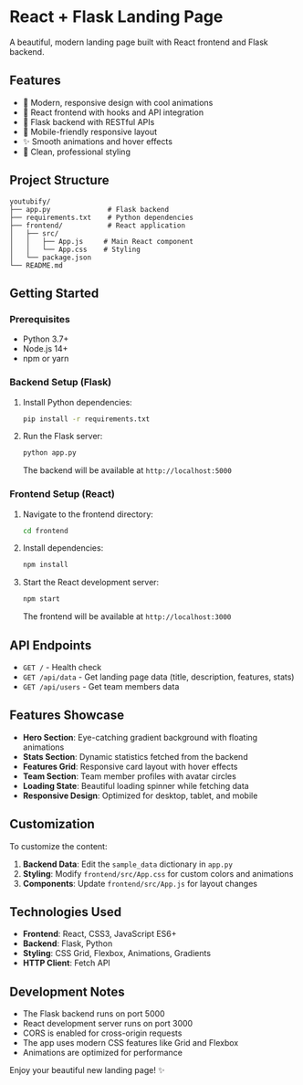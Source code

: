 # React + Flask Landing Page

A beautiful, modern landing page built with React frontend and Flask backend.

## Features

- 🎨 Modern, responsive design with cool animations
- 🚀 React frontend with hooks and API integration
- 🐍 Flask backend with RESTful APIs
- 📱 Mobile-friendly responsive layout
- ✨ Smooth animations and hover effects
- 🎯 Clean, professional styling

## Project Structure

```
youtubify/
├── app.py              # Flask backend
├── requirements.txt    # Python dependencies
├── frontend/           # React application
│   ├── src/
│   │   ├── App.js     # Main React component
│   │   └── App.css    # Styling
│   └── package.json
└── README.md
```

## Getting Started

### Prerequisites

- Python 3.7+
- Node.js 14+
- npm or yarn

### Backend Setup (Flask)

1. Install Python dependencies:
   ```bash
   pip install -r requirements.txt
   ```

2. Run the Flask server:
   ```bash
   python app.py
   ```

   The backend will be available at `http://localhost:5000`

### Frontend Setup (React)

1. Navigate to the frontend directory:
   ```bash
   cd frontend
   ```

2. Install dependencies:
   ```bash
   npm install
   ```

3. Start the React development server:
   ```bash
   npm start
   ```

   The frontend will be available at `http://localhost:3000`

## API Endpoints

- `GET /` - Health check
- `GET /api/data` - Get landing page data (title, description, features, stats)
- `GET /api/users` - Get team members data

## Features Showcase

- **Hero Section**: Eye-catching gradient background with floating animations
- **Stats Section**: Dynamic statistics fetched from the backend
- **Features Grid**: Responsive card layout with hover effects
- **Team Section**: Team member profiles with avatar circles
- **Loading State**: Beautiful loading spinner while fetching data
- **Responsive Design**: Optimized for desktop, tablet, and mobile

## Customization

To customize the content:

1. **Backend Data**: Edit the `sample_data` dictionary in `app.py`
2. **Styling**: Modify `frontend/src/App.css` for custom colors and animations
3. **Components**: Update `frontend/src/App.js` for layout changes

## Technologies Used

- **Frontend**: React, CSS3, JavaScript ES6+
- **Backend**: Flask, Python
- **Styling**: CSS Grid, Flexbox, Animations, Gradients
- **HTTP Client**: Fetch API

## Development Notes

- The Flask backend runs on port 5000
- React development server runs on port 3000
- CORS is enabled for cross-origin requests
- The app uses modern CSS features like Grid and Flexbox
- Animations are optimized for performance

Enjoy your beautiful new landing page! ✨
